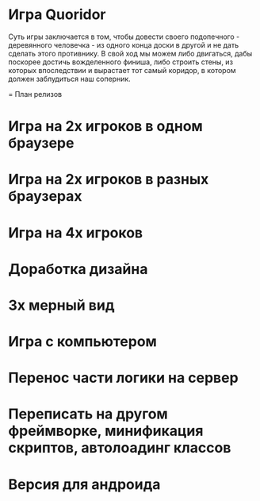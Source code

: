Игра Quoridor
========

Суть игры заключается в том, чтобы довести своего подопечного - деревянного человечка - из одного конца доски в другой и не дать сделать этого противнику. В свой ход мы можем либо двигаться, дабы поскорее достичь вожделенного финиша, либо строить стены, из которых впоследствии и вырастает тот самый коридор, в котором должен заблудиться наш соперник.


= План релизов

# Игра на 2х игроков в одном браузере
# Игра на 2х игроков в разных браузерах
# Игра на 4х игроков
# Доработка дизайна
# 3х мерный вид
# Игра с компьютером
# Перенос части логики на сервер
# Переписать на другом фреймворке, минификация скриптов, автолоадинг классов
# Версия для андроида